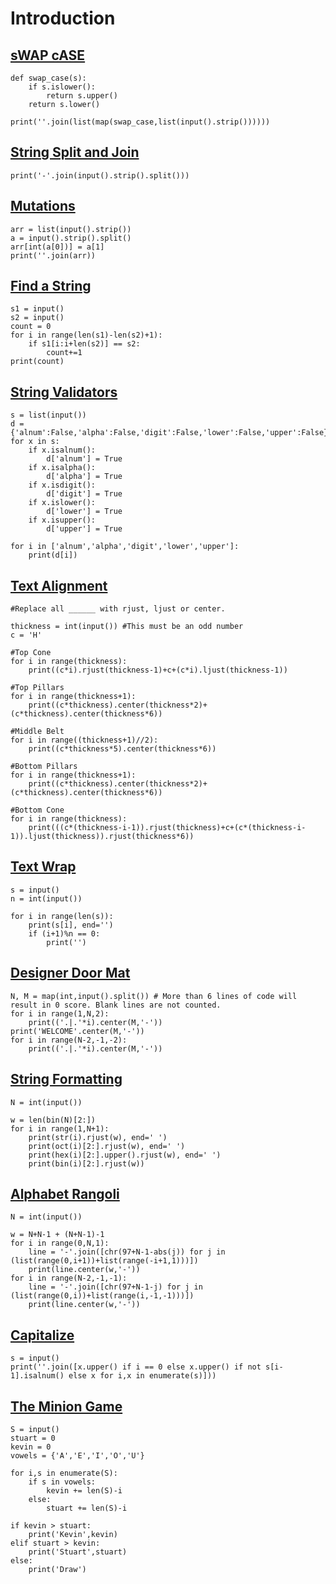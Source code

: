 # Introduction

## [sWAP cASE](https://www.hackerrank.com/challenges/swap-case)

```
def swap_case(s):
    if s.islower():
        return s.upper()
    return s.lower()

print(''.join(list(map(swap_case,list(input().strip())))))
```

## [String Split and Join](https://www.hackerrank.com/challenges/python-string-split-and-join)

```
print('-'.join(input().strip().split()))
```

## [Mutations](https://www.hackerrank.com/challenges/python-mutations)

```
arr = list(input().strip())
a = input().strip().split()
arr[int(a[0])] = a[1]
print(''.join(arr))
```

## [Find a String](https://www.hackerrank.com/challenges/find-a-string)

```
s1 = input()
s2 = input()
count = 0
for i in range(len(s1)-len(s2)+1):
    if s1[i:i+len(s2)] == s2:
        count+=1
print(count)
```

## [String Validators](https://www.hackerrank.com/challenges/string-validators)

```
s = list(input())
d = {'alnum':False,'alpha':False,'digit':False,'lower':False,'upper':False}
for x in s:
    if x.isalnum():
        d['alnum'] = True
    if x.isalpha():
        d['alpha'] = True
    if x.isdigit():
        d['digit'] = True
    if x.islower():
        d['lower'] = True
    if x.isupper():
        d['upper'] = True

for i in ['alnum','alpha','digit','lower','upper']:
    print(d[i])
```

## [Text Alignment](https://www.hackerrank.com/challenges/text-alignment)

```
#Replace all ______ with rjust, ljust or center.

thickness = int(input()) #This must be an odd number
c = 'H'

#Top Cone
for i in range(thickness):
    print((c*i).rjust(thickness-1)+c+(c*i).ljust(thickness-1))

#Top Pillars
for i in range(thickness+1):
    print((c*thickness).center(thickness*2)+(c*thickness).center(thickness*6))

#Middle Belt
for i in range((thickness+1)//2):
    print((c*thickness*5).center(thickness*6))    

#Bottom Pillars
for i in range(thickness+1):
    print((c*thickness).center(thickness*2)+(c*thickness).center(thickness*6))    

#Bottom Cone
for i in range(thickness):
    print(((c*(thickness-i-1)).rjust(thickness)+c+(c*(thickness-i-1)).ljust(thickness)).rjust(thickness*6))  
```

## [Text Wrap](https://www.hackerrank.com/challenges/text-wrap)

```
s = input()
n = int(input())

for i in range(len(s)):
    print(s[i], end='')
    if (i+1)%n == 0:
        print('')
```

## [Designer Door Mat](https://www.hackerrank.com/challenges/designer-door-mat)

```
N, M = map(int,input().split()) # More than 6 lines of code will result in 0 score. Blank lines are not counted.
for i in range(1,N,2):
    print(('.|.'*i).center(M,'-'))
print('WELCOME'.center(M,'-'))
for i in range(N-2,-1,-2):
    print(('.|.'*i).center(M,'-'))
```

## [String Formatting](https://www.hackerrank.com/challenges/python-string-formatting)

```
N = int(input())

w = len(bin(N)[2:])
for i in range(1,N+1):
    print(str(i).rjust(w), end=' ')
    print(oct(i)[2:].rjust(w), end=' ')
    print(hex(i)[2:].upper().rjust(w), end=' ')
    print(bin(i)[2:].rjust(w))
```

## [Alphabet Rangoli](https://www.hackerrank.com/challenges/alphabet-rangoli)

```
N = int(input())

w = N+N-1 + (N+N-1)-1
for i in range(0,N,1):
    line = '-'.join([chr(97+N-1-abs(j)) for j in (list(range(0,i+1))+list(range(-i+1,1)))])
    print(line.center(w,'-'))
for i in range(N-2,-1,-1):
    line = '-'.join([chr(97+N-1-j) for j in (list(range(0,i))+list(range(i,-1,-1)))])
    print(line.center(w,'-'))
```

## [Capitalize](https://www.hackerrank.com/challenges/capitalize)

```
s = input()
print(''.join([x.upper() if i == 0 else x.upper() if not s[i-1].isalnum() else x for i,x in enumerate(s)]))
```

## [The Minion Game](https://www.hackerrank.com/challenges/the-minion-game)

```
S = input()
stuart = 0
kevin = 0
vowels = {'A','E','I','O','U'}

for i,s in enumerate(S):
    if s in vowels:
        kevin += len(S)-i
    else:
        stuart += len(S)-i

if kevin > stuart:
    print('Kevin',kevin)
elif stuart > kevin:
    print('Stuart',stuart)
else:
    print('Draw')
```
